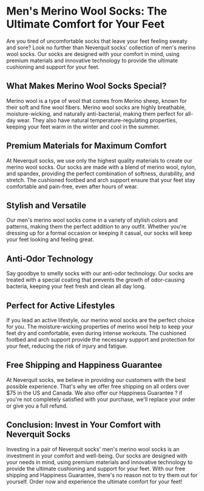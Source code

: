 # Men's Merino Wool Socks: The Ultimate Comfort for Your Feet

Are you tired of uncomfortable socks that leave your feet feeling sweaty and sore? Look no further than Neverquit socks' collection of men's merino wool socks. Our socks are designed with your comfort in mind, using premium materials and innovative technology to provide the ultimate cushioning and support for your feet.

## What Makes Merino Wool Socks Special?

Merino wool is a type of wool that comes from Merino sheep, known for their soft and fine wool fibers. Merino wool socks are highly breathable, moisture-wicking, and naturally anti-bacterial, making them perfect for all-day wear. They also have natural temperature-regulating properties, keeping your feet warm in the winter and cool in the summer.

## Premium Materials for Maximum Comfort

At Neverquit socks, we use only the highest quality materials to create our merino wool socks. Our socks are made with a blend of merino wool, nylon, and spandex, providing the perfect combination of softness, durability, and stretch. The cushioned footbed and arch support ensure that your feet stay comfortable and pain-free, even after hours of wear.

## Stylish and Versatile

Our men's merino wool socks come in a variety of stylish colors and patterns, making them the perfect addition to any outfit. Whether you're dressing up for a formal occasion or keeping it casual, our socks will keep your feet looking and feeling great.

## Anti-Odor Technology

Say goodbye to smelly socks with our anti-odor technology. Our socks are treated with a special coating that prevents the growth of odor-causing bacteria, keeping your feet fresh and clean all day long.

## Perfect for Active Lifestyles

If you lead an active lifestyle, our merino wool socks are the perfect choice for you. The moisture-wicking properties of merino wool help to keep your feet dry and comfortable, even during intense workouts. The cushioned footbed and arch support provide the necessary support and protection for your feet, reducing the risk of injury and fatigue.

## Free Shipping and Happiness Guarantee

At Neverquit socks, we believe in providing our customers with the best possible experience. That's why we offer free shipping on all orders over $75 in the US and Canada. We also offer our Happiness Guarantee ? if you're not completely satisfied with your purchase, we'll replace your order or give you a full refund.

## Conclusion: Invest in Your Comfort with Neverquit Socks

Investing in a pair of Neverquit socks' men's merino wool socks is an investment in your comfort and well-being. Our socks are designed with your needs in mind, using premium materials and innovative technology to provide the ultimate cushioning and support for your feet. With our free shipping and Happiness Guarantee, there's no reason not to try them out for yourself. Order now and experience the ultimate comfort for your feet!